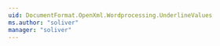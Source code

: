 ```yaml
---
uid: DocumentFormat.OpenXml.Wordprocessing.UnderlineValues
ms.author: "soliver"
manager: "soliver"
---
```

